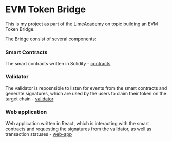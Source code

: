 # EVM Token Bridge

This is my project as part of the [LimeAcademy](https://limeacademy.tech/) on topic building an EVM Token Bridge.

The Bridge consist of several components:

### Smart Contracts

The smart contracts written in Solidity - [contracts](/contracts/)

### Validator

The validator is reposnsible to listen for events from the smart contracts and generate signatures, which are used by the users to claim their token on the target chain - [validator](/validator/)

### Web application

Web application written in React, which is interacting with the smart contracts and requesting the signatures from the validator, as well as transaction statuses - [web-app](/web-app/)
